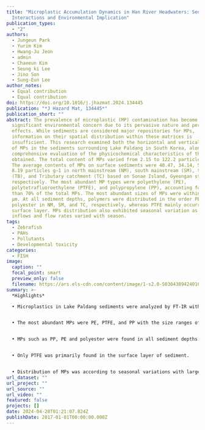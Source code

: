 ```yaml
---
title: "Microplastic Accumulation Dynamics in Han River Headwaters: Sediment
  Interactions and Environmental Implication"
publication_types:
  - "2"
authors:
  - Jungeun Park
  - Yurim Kim
  - Hwang-Ju Jeon
  - admin
  - Chaeeun Kim
  - Seung ki Lee
  - Jino Son
  - Sung-Eun Lee
author_notes:
  - Equal contribution
  - Equal contribution
doi: https://doi.org/10.1016/j.jhazmat.2024.134445
publication: "*J Hazard Mat, 134445*"
publication_short: ""
abstract: The prevalence of microplastic (MP) contamination has become a
  significant environmental concern due to its pervasive nature and persistent
  effects. While sediments are considered major repositories for MPs,
  information on their spatial distribution within these matrices is
  insufficient. This research examined both the horizontal and vertical presence
  of MPs in the sediments surrounding Lake Paldang in South Korea, alongside a
  comprehensive evaluation of the physicochemical characteristics of the samples
  obtained. The total content of MPs varied from 2.15 to 122.2 particles g−1.
  The average contents of MPs on surface sediments were 40.47, 34.14, 5.01, and
  8.19 particles g−1 in north mainstream (NM), south mainstream (SM), tributary
  (TB), and Tributary catchment (TC) based on Sonae Island, Gyeongan stream,
  respectively. The most abundant MP types were polyethylene (PE),
  polytetrafluoroethylene (PTFE), and polypropylene (PP), accounting for more
  than 70% of the total MPs. The most abundant sizes of MPs were within 45–100
  µm. At all sediment depths, polymers were distributed in the order PE, PP, and
  polyester in NM, SM, and TC, respectively, whereas PTFE mainly occurred in the
  surface layer. MPs distribution also exhibited seasonal variation as larger
  inflows and flow rates varied with season.
tags:
  - Zebrafish
  - PAHs
  - Pollutants
  - Developmental toxicity
categories:
  - FISH
image:
  caption: ""
  focal_point: smart
  preview_only: false
  filename: https://ars.els-cdn.com/content/image/1-s2.0-S0304389424010240-ga1_lrg.jpg
summary: >-
  *Highlights*

  • Microplastics in Lake Paldang sediments were analyzed by FT-IR with microscope.


  • The most abundant MPs were PE, PTFE, and PP with the size ranges of 45-100 µm.


  • MPs such as PP, PE and polyester were found in all sediment depths.


  • Only PTFE was primarily found in the surface layer of sediment.


  • Distribution of MPs was according to seasonal variations with larger inflows.
url_dataset: ""
url_project: ""
url_source: ""
url_video: ""
featured: false
projects: []
date: 2024-04-28T01:21:07.824Z
publishDate: 2017-01-01T00:00:00.000Z
---
```

